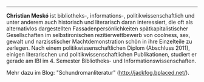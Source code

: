 ---
**Christian Meskó**  ist bibliotheks-, informations-, politikwissenschaftlich und unter anderem auch historisch und literarisch daran interessiert, die oft als alternativlos dargestellten Fassadenpersönlichkeiten spätkapitalistischer Gesellschaften im selbstironischen rezitierwettbewerb von coolness, sex, gewalt und narzisstischer Machtdemonstration schön in ihre Einzelteile zu zerlegen. Nach einem politikwissenschaftlichen Diplom (Abschluss 2011), einigen literarischen und politikwissenschaftlichen Publikationen, studiert er gerade am IBI im 4. Semester Bibliotheks- und Informationswissenschaften.

Mehr dazu im Blog: "Schundromanliteratur" (<http://jackfog.bplaced.net/>).
